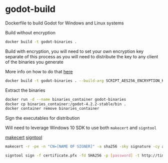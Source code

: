 # godot-build

Dockerfile to build Godot for Windows and Linux systems

Build without encryption

```sh
docker build -t godot-binaries .
```

Build with encryption, you will need to set your own encryption key separate of this process as you will need to distribute the key to any client of the binaries you generate

More info on how to do that [here](https://docs.godotengine.org/en/stable/contributing/development/compiling/compiling_with_script_encryption_key.html)

```sh
docker build -t godot-binaries . --build-arg SCRIPT_AES256_ENCRYPTION_KEY=$(echo $SCRIPT_AES256_ENCRYPTION_KEY) --build-arg GODOT_VERSION=[GODOT_VERSION]
```

Extract the binaries

```sh
docker run -d --name binaries_container godot-binaries
docker cp binaries_container:/godot-4.2.2-stable/bin .
docker container remove binaries_container
```

Sign the executables for distribution

Will need to leverage Windows 10 SDK to use both `makecert` and `signtool`

[makecert](https://learn.microsoft.com/en-us/windows/win32/seccrypto/makecert)
[signtool](https://learn.microsoft.com/en-us/windows/win32/seccrypto/using-signtool-to-sign-a-file)

```sh
makecert -r -pe -n "CN=[NAME OF SIGNER]" -a sha256 -sky signature -cy authority -sv CArootkey.pvk -len 2048 -m 13 CArootcert.cer

signtool sign -f certificate.pfx -fd SHA256 -p [password] -t http://timestamp.digicert.com example.exe
```
